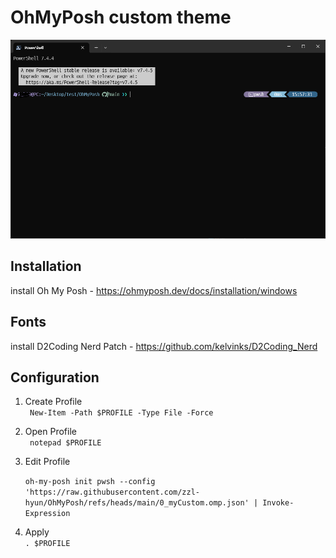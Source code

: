 # OhMyPosh custom theme

<img src="image.png">

## Installation

install Oh My Posh
    - https://ohmyposh.dev/docs/installation/windows

## Fonts

install D2Coding Nerd Patch
    - https://github.com/kelvinks/D2Coding_Nerd

## Configuration
1. Create Profile<br>
    ``` New-Item -Path $PROFILE -Type File -Force```

2. Open Profile<br>
    ``` notepad $PROFILE```

3. Edit Profile<br>

    ```oh-my-posh init pwsh --config 'https://raw.githubusercontent.com/zzl-hyun/OhMyPosh/refs/heads/main/0_myCustom.omp.json' | Invoke-Expression```
4. Apply<br>
    ```. $PROFILE```
